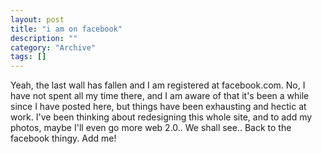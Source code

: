 ```yaml
--- 
layout: post 
title: "i am on facebook"
description: ""
category: "Archive"
tags: []
---  
```

Yeah, the last wall has fallen and I am registered at facebook.com. No, I have not spent all my time there, and I am aware of that it's been a while since I have posted here, but things have been exhausting and hectic at work. I've been thinking about redesigning this whole site, and to add my photos, maybe I'll even go more web 2.0.. We shall see..
 Back to the facebook thingy. Add me!
